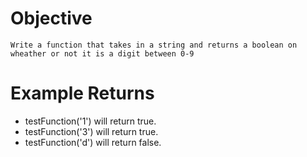 # Objective
    Write a function that takes in a string and returns a boolean on wheather or not it is a digit between 0-9

# Example Returns
* testFunction('1') will return true.
* testFunction('3') will return true.
* testFunction('d') will return false.